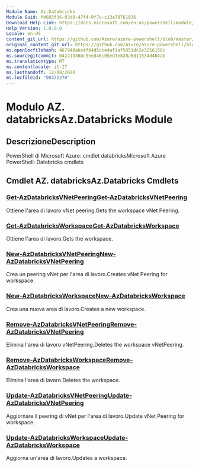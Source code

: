 ```yaml
---
Module Name: Az.Databricks
Module Guid: fd603f36-03d8-47f4-9f7c-c13a78761936
Download Help Link: https://docs.microsoft.com/en-us/powershell/module/az.databricks
Help Version: 1.0.0.0
Locale: en-US
content_git_url: https://github.com/Azure/azure-powershell/blob/master/src/Databricks/help/Az.Databricks.md
original_content_git_url: https://github.com/Azure/azure-powershell/blob/master/src/Databricks/help/Az.Databricks.md
ms.openlocfilehash: 467948abc4f64d5cce4af1af5951dc2e3256158c
ms.sourcegitcommit: 04221336bc9eed46c05ed1e828a6811534d4b4ab
ms.translationtype: MT
ms.contentlocale: it-IT
ms.lasthandoff: 12/08/2020
ms.locfileid: "98372270"
---
```

# <span data-ttu-id="e7ae7-101">Modulo AZ. databricks</span><span class="sxs-lookup"><span data-stu-id="e7ae7-101">Az.Databricks Module</span></span>
## <span data-ttu-id="e7ae7-102">Descrizione</span><span class="sxs-lookup"><span data-stu-id="e7ae7-102">Description</span></span>
<span data-ttu-id="e7ae7-103">PowerShell di Microsoft Azure: cmdlet databricks</span><span class="sxs-lookup"><span data-stu-id="e7ae7-103">Microsoft Azure PowerShell: Databricks cmdlets</span></span>

## <span data-ttu-id="e7ae7-104">Cmdlet AZ. databricks</span><span class="sxs-lookup"><span data-stu-id="e7ae7-104">Az.Databricks Cmdlets</span></span>
### [<span data-ttu-id="e7ae7-105">Get-AzDatabricksVNetPeering</span><span class="sxs-lookup"><span data-stu-id="e7ae7-105">Get-AzDatabricksVNetPeering</span></span>](Get-AzDatabricksVNetPeering.md)
<span data-ttu-id="e7ae7-106">Ottiene l'area di lavoro vNet peering.</span><span class="sxs-lookup"><span data-stu-id="e7ae7-106">Gets the workspace vNet Peering.</span></span>

### [<span data-ttu-id="e7ae7-107">Get-AzDatabricksWorkspace</span><span class="sxs-lookup"><span data-stu-id="e7ae7-107">Get-AzDatabricksWorkspace</span></span>](Get-AzDatabricksWorkspace.md)
<span data-ttu-id="e7ae7-108">Ottiene l'area di lavoro.</span><span class="sxs-lookup"><span data-stu-id="e7ae7-108">Gets the workspace.</span></span>

### [<span data-ttu-id="e7ae7-109">New-AzDatabricksVNetPeering</span><span class="sxs-lookup"><span data-stu-id="e7ae7-109">New-AzDatabricksVNetPeering</span></span>](New-AzDatabricksVNetPeering.md)
<span data-ttu-id="e7ae7-110">Crea un peering vNet per l'area di lavoro.</span><span class="sxs-lookup"><span data-stu-id="e7ae7-110">Creates vNet Peering for workspace.</span></span>

### [<span data-ttu-id="e7ae7-111">New-AzDatabricksWorkspace</span><span class="sxs-lookup"><span data-stu-id="e7ae7-111">New-AzDatabricksWorkspace</span></span>](New-AzDatabricksWorkspace.md)
<span data-ttu-id="e7ae7-112">Crea una nuova area di lavoro.</span><span class="sxs-lookup"><span data-stu-id="e7ae7-112">Creates a new workspace.</span></span>

### [<span data-ttu-id="e7ae7-113">Remove-AzDatabricksVNetPeering</span><span class="sxs-lookup"><span data-stu-id="e7ae7-113">Remove-AzDatabricksVNetPeering</span></span>](Remove-AzDatabricksVNetPeering.md)
<span data-ttu-id="e7ae7-114">Elimina l'area di lavoro vNetPeering.</span><span class="sxs-lookup"><span data-stu-id="e7ae7-114">Deletes the workspace vNetPeering.</span></span>

### [<span data-ttu-id="e7ae7-115">Remove-AzDatabricksWorkspace</span><span class="sxs-lookup"><span data-stu-id="e7ae7-115">Remove-AzDatabricksWorkspace</span></span>](Remove-AzDatabricksWorkspace.md)
<span data-ttu-id="e7ae7-116">Elimina l'area di lavoro.</span><span class="sxs-lookup"><span data-stu-id="e7ae7-116">Deletes the workspace.</span></span>

### [<span data-ttu-id="e7ae7-117">Update-AzDatabricksVNetPeering</span><span class="sxs-lookup"><span data-stu-id="e7ae7-117">Update-AzDatabricksVNetPeering</span></span>](Update-AzDatabricksVNetPeering.md)
<span data-ttu-id="e7ae7-118">Aggiornare il peering di vNet per l'area di lavoro.</span><span class="sxs-lookup"><span data-stu-id="e7ae7-118">Update vNet Peering for workspace.</span></span>

### [<span data-ttu-id="e7ae7-119">Update-AzDatabricksWorkspace</span><span class="sxs-lookup"><span data-stu-id="e7ae7-119">Update-AzDatabricksWorkspace</span></span>](Update-AzDatabricksWorkspace.md)
<span data-ttu-id="e7ae7-120">Aggiorna un'area di lavoro.</span><span class="sxs-lookup"><span data-stu-id="e7ae7-120">Updates a workspace.</span></span>

